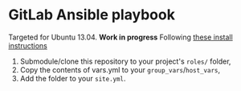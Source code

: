 # GitLab Ansible playbook

Targeted for Ubuntu 13.04. **Work in progress** Following [these install instructions][install]

1. Submodule/clone this repository to your project's `roles/` folder,
2. Copy the contents of vars.yml to your `group_vars`/`host_vars`,
3. Add the folder to your `site.yml`.

[install]: https://github.com/gitlabhq/gitlabhq/blob/master/doc/install/installation.md
